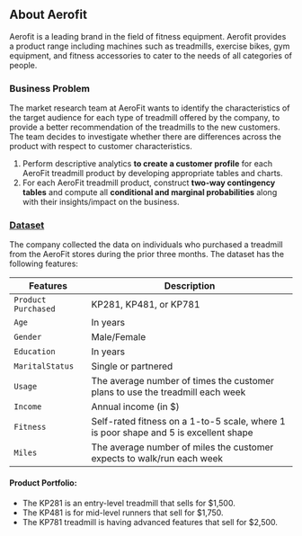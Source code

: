 ## About Aerofit

Aerofit is a leading brand in the field of fitness equipment. Aerofit provides a product range including machines such as treadmills, exercise bikes, gym equipment, and fitness accessories to cater to the needs of all categories of people.

  
### Business Problem

The market research team at AeroFit wants to identify the characteristics of the target audience for each type of treadmill offered by the company, to provide a better recommendation of the treadmills to the new customers. The team decides to investigate whether there are differences across the product with respect to customer characteristics.

1.  Perform descriptive analytics  **to create a customer profile**  for each AeroFit treadmill product by developing appropriate tables and charts.
2.  For each AeroFit treadmill product, construct  **two-way contingency tables**  and compute all  **conditional and marginal probabilities**  along with their insights/impact on the business.

### [Dataset](https://github.com/AbhinavTalmale/Business-Case-Aerofit---Descriptive-Statistics-Probability/tree/main/Dataset)

The company collected the data on individuals who purchased a treadmill from the AeroFit stores during the prior three months. The dataset has the following features:


| Features          | Description                                                                                       |
|------------------|---------------------------------------------------------------------------------------------------|
| `Product Purchased` | KP281, KP481, or KP781                                                                          |
| `Age`            | In years                                                                                           |
| `Gender`         | Male/Female                                                                                        |
| `Education`      | In years                                                                                           |
| `MaritalStatus`  | Single or partnered                                                                                |
| `Usage`          | The average number of times the customer plans to use the treadmill each week                      |
| `Income`         | Annual income (in $)                                                                               |
| `Fitness`        | Self-rated fitness on a 1-to-5 scale, where 1 is poor shape and 5 is excellent shape               |
| `Miles`          | The average number of miles the customer expects to walk/run each week                             |


#### Product Portfolio:

-   The KP281 is an entry-level treadmill that sells for $1,500.
-   The KP481 is for mid-level runners that sell for $1,750.
-   The KP781 treadmill is having advanced features that sell for $2,500.